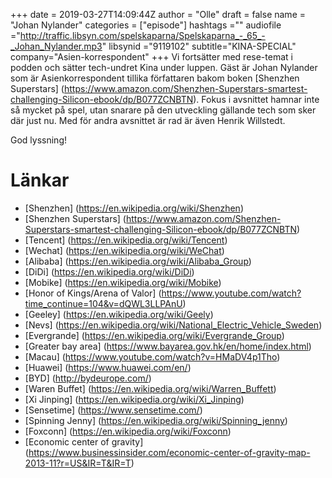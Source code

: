 +++
date = 2019-03-27T14:09:44Z
author = "Olle"
draft = false
name = "Johan Nylander"
categories = ["episode"]
hashtags =""
audiofile ="http://traffic.libsyn.com/spelskaparna/Spelskaparna_-_65_-_Johan_Nylander.mp3"
libsynid ="9119102"
subtitle="KINA-SPECIAL"
company="Asien-korrespondent"
+++ 
Vi fortsätter med rese-temat i podden och sätter tech-undret Kina under luppen. Gäst är Johan Nylander som är Asienkorrespondent tillika författaren bakom boken [Shenzhen Superstars] (https://www.amazon.com/Shenzhen-Superstars-smartest-challenging-Silicon-ebook/dp/B077ZCNBTN). Fokus i avsnittet hamnar inte så mycket på spel, utan snarare på den utveckling gällande tech som sker där just nu. Med för andra avsnittet är rad är även Henrik Willstedt.

God lyssning!

# Länkar
* [Shenzhen] (https://en.wikipedia.org/wiki/Shenzhen)
* [Shenzhen Superstars] (https://www.amazon.com/Shenzhen-Superstars-smartest-challenging-Silicon-ebook/dp/B077ZCNBTN)
* [Tencent] (https://en.wikipedia.org/wiki/Tencent)
* [Wechat] (https://en.wikipedia.org/wiki/WeChat)
* [Alibaba] (https://en.wikipedia.org/wiki/Alibaba_Group)
* [DiDi] (https://en.wikipedia.org/wiki/DiDi)
* [Mobike] (https://en.wikipedia.org/wiki/Mobike)
* [Honor of Kings/Arena of Valor] (https://www.youtube.com/watch?time_continue=104&v=dQWL3LLPAnU)
* [Geeley] (https://en.wikipedia.org/wiki/Geely)
* [Nevs] (https://en.wikipedia.org/wiki/National_Electric_Vehicle_Sweden)
* [Evergrande] (https://en.wikipedia.org/wiki/Evergrande_Group)
* [Greater bay area] (https://www.bayarea.gov.hk/en/home/index.html)
* [Macau] (https://www.youtube.com/watch?v=HMaDV4p1Tho)
* [Huawei] (https://www.huawei.com/en/)
* [BYD] (http://bydeurope.com/)
* [Waren Buffet] (https://en.wikipedia.org/wiki/Warren_Buffett)
* [Xi Jinping] (https://en.wikipedia.org/wiki/Xi_Jinping)
* [Sensetime] (https://www.sensetime.com/)
* [Spinning Jenny] (https://en.wikipedia.org/wiki/Spinning_jenny)
* [Foxconn] (https://en.wikipedia.org/wiki/Foxconn)
* [Economic center of gravity] (https://www.businessinsider.com/economic-center-of-gravity-map-2013-11?r=US&IR=T&IR=T)

